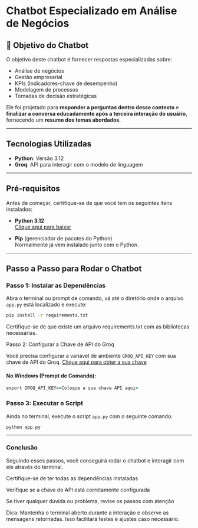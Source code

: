 
# Chatbot Especializado em Análise de Negócios

## 🎯 Objetivo do Chatbot

O objetivo deste chatbot é fornecer respostas especializadas sobre:

- Análise de negócios  
- Gestão empresarial  
- KPIs (Indicadores-chave de desempenho)  
- Modelagem de processos  
- Tomadas de decisão estratégicas  

Ele foi projetado para **responder a perguntas dentro desse contexto** e **finalizar a conversa educadamente após a terceira interação do usuário**, fornecendo um **resumo dos temas abordados**.

---

##  Tecnologias Utilizadas

- **Python**: Versão 3.12  
- **Groq**: API para interagir com o modelo de linguagem

---

##  Pré-requisitos

Antes de começar, certifique-se de que você tem os seguintes itens instalados:

- **Python 3.12**  
  [Clique aqui para baixar](https://www.python.org/downloads/)

- **Pip** (gerenciador de pacotes do Python)  
  Normalmente já vem instalado junto com o Python.

---

##  Passo a Passo para Rodar o Chatbot

###  Passo 1: Instalar as Dependências

Abra o terminal ou prompt de comando, vá até o diretório onde o arquivo `app.py` está localizado e execute:

```bash
pip install -r requirements.txt

```

Certifique-se de que existe um arquivo requirements.txt com as bibliotecas necessárias.

 Passo 2: Configurar a Chave de API do Groq

Você precisa configurar a variável de ambiente `GROQ_API_KEY` com sua chave de API do Groq.
[Clique aqui para obter a sua chave ](https://console.groq.com/keys)

#### No Windows (Prompt de Comando):

```cmd
export GROQ_API_KEY=<Coloque a sua chave API aqui>

```
###  Passo 3: Executar o Script

Ainda no terminal, execute o script `app.py` com o seguinte comando:

```bash
python app.py

```
---

### Conclusão
Seguindo esses passos, você conseguirá rodar o chatbot e interagir com ele através do terminal.

Certifique-se de ter todas as dependências instaladas

Verifique se a chave de API está corretamente configurada

Se tiver qualquer dúvida ou problema, revise os passos com atenção

Dica: Mantenha o terminal aberto durante a interação e observe as mensagens retornadas. Isso facilitará testes e ajustes caso necessário.

